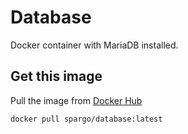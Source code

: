 # Database
Docker container with MariaDB installed.

## Get this image
Pull the image from [Docker Hub](https://hub.docker.com/r/spargo/database/)

`docker pull spargo/database:latest`


